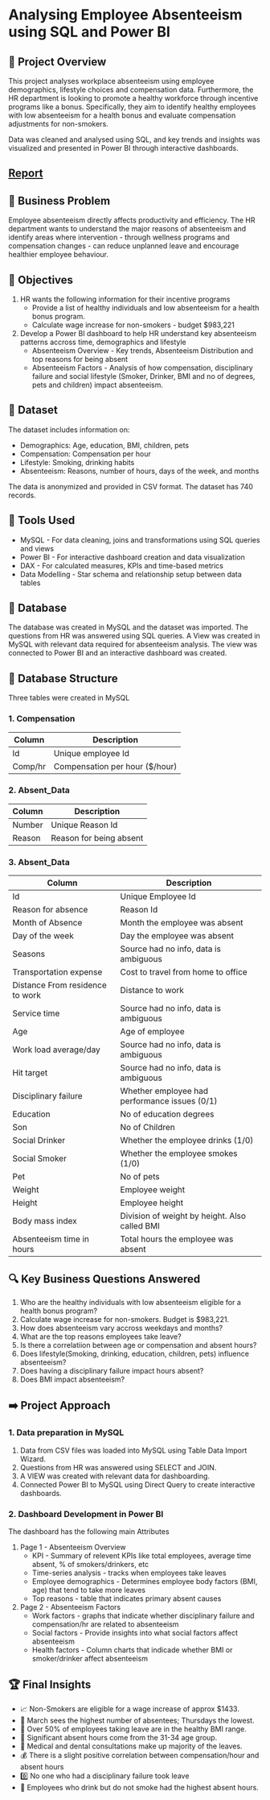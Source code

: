 # Analysing Employee Absenteeism using SQL and Power BI

## 🚀 Project Overview

This project analyses workplace absenteeism using employee demographics, lifestyle choices and compensation data. Furthermore, the HR department is looking to promote a healthy workforce through incentive programs like a bonus. Specifically, they aim to identify healthy employees with low absenteeism for a health bonus and evaluate compensation adjustments for non-smokers.

Data was cleaned and analysed using SQL, and key trends and insights was visualized and presented in Power BI through interactive dashboards.

## [Report](https://github.com/Trevor20/SQL-PowerBI-Portfolio/tree/main/projects/Project1-HRAbsenteesim/report)

## 🧠 Business Problem

Employee absenteeism directly affects productivity and efficiency. The HR department wants to understand the major reasons of absenteeism and identify areas where intervention - through wellness programs and compensation changes - can reduce unplanned leave and encourage healthier employee behaviour.

## 🎯 Objectives 

1. HR wants the following information for their incentive programs
   - Provide a list of healthy individuals and low absenteeism for a health bonus program.
   - Calculate wage increase for non-smokers - budget $983,221
2. Develop a Power BI dashboard to help HR understand key absenteeism patterns accross time, demographics and lifestyle
   - Absenteeism Overview - Key trends, Absenteeism Distribution and top reasons for being absent 
   - Absenteeism Factors - Analysis of how compensation, disciplinary failure and social lifestyle (Smoker, Drinker, BMI and no of degrees, pets and children) impact absenteeism.

## 📖 Dataset

The dataset includes information on:
- Demographics: Age, education, BMI, children, pets
- Compensation: Compensation per hour
- Lifestyle: Smoking, drinking habits
- Absenteeism: Reasons, number of hours, days of the week, and months

The data is anonymized and provided in CSV format. The dataset has 740 records.

## 🧰 Tools Used
- MySQL - For data cleaning, joins and transformations using SQL queries and views
- Power BI - For interactive dashboard creation and data visualization
- DAX - For calculated measures, KPIs and time-based metrics
- Data Modelling - Star schema and relationship setup between data tables

## 📁 Database

The database was created in MySQL and the dataset was imported. The questions from HR was answered using SQL queries. A View was created in MySQL with relevant data required for absenteeism analysis. The view was connected to Power BI and an interactive dashboard was created.

## 📂 Database Structure

Three tables were created in MySQL

### 1. Compensation
| Column  | Description                    |
|---------|--------------------------------|
| Id      | Unique employee Id             |
| Comp/hr | Compensation per hour ($/hour) |


### 2. Absent_Data
| Column | Description             |
|--------|-------------------------|
| Number | Unique Reason Id        |
| Reason | Reason for being absent |


### 3. Absent_Data
| Column                          | Description                                   |
|---------------------------------|-----------------------------------------------|
| Id                              | Unique Employee Id                            |
| Reason for absence              | Reason Id                                     |
| Month of Absence                | Month the employee was absent                 |
| Day of the week                 | Day the employee was absent                   |
| Seasons                         | Source had no info, data is ambiguous         |
| Transportation expense          | Cost to travel from home to office            |
| Distance From residence to work | Distance to work                              |
| Service time                    | Source had no info, data is ambiguous         |
| Age                             | Age of employee                               |
| Work load average/day           | Source had no info, data is ambiguous         |
| Hit target                      | Source had no info, data is ambiguous         |
| Disciplinary failure            | Whether employee had performance issues (0/1) |
| Education                       | No of education degrees                       |
| Son                             | No of Children                                |
| Social Drinker                  | Whether the employee drinks (1/0)             |
| Social Smoker                   | Whether the employee smokes (1/0)             |
| Pet                             | No of pets                                    |
| Weight                          | Employee weight                               |
| Height                          | Employee height                               |
| Body mass index                 | Division of weight by height. Also called BMI |
| Absenteeism time in hours       | Total hours the employee was absent           |

## 🔍 Key Business Questions Answered

1. Who are the healthy individuals with low absenteeism eligible for a health bonus program?
2. Calculate wage increase for non-smokers. Budget is $983,221.
3. How does absenteeism vary accross weekdays and months?
4. What are the top reasons employees take leave?
5. Is there a correlatiion between age or compensation and absent hours?
6. Does lifestyle(Smoking, drinking, education, children, pets) influence absenteeism?
7. Does having a disciplinary failure impact hours absent?
8. Does BMI impact absenteeism?

## ➡️ Project Approach

### 1. Data preparation in MySQL
1. Data from CSV files was loaded into MySQL using Table Data Import Wizard.
2. Questions from HR was answered using SELECT and JOIN.
3. A VIEW was created with relevant data for dashboarding.
4. Connected Power BI to MySQL using Direct Query to create interactive dashboards.

### 2. Dashboard Development in Power BI
The dashboard has the following main Attributes
1. Page 1 - Absenteeism Overview
      - KPI - Summary of relevent KPIs like total employees, average time absent, % of smokers/drinkers, etc
      - Time-series analysis - tracks when employees take leaves
      - Employee demographics - Determines employee body factors (BMI, age) that tend to take more leaves
      - Top reasons - table that indicates primary absent causes
3. Page 2 - Absenteeism Factors
     - Work factors - graphs that indicate whether disciplinary failure and compensation/hr are related to absenteeism
     - Social factors - Provide insights into what social factors affect absenteeism
     - Health factors - Column charts that indicade whether BMI or smoker/drinker affect absenteeism 

## 🏆 Final Insights
- 📈 Non-Smokers are eligible for a wage increase of approx $1433.
- 📆 March sees the highest number of absentees; Thursdays the lowest.
- 🦾 Over 50% of employees taking leave are in the healthy BMI range.
- 🧔 Significant absent hours come from the 31-34 age group.
- 🦷 Medical and dental consultations make up majority of the leaves.
- 💰 There is a slight positive correlation between compensation/hour and absent hours
- 0️⃣ No one who had a disciplinary failure took leave
- 🍹 Employees who drink but do not smoke had the highest absent hours.

